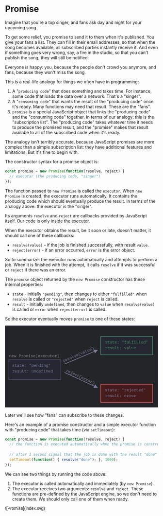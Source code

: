 # Promise

Imagine that you're a top singer, and fans ask day and night for your upcoming song.

To get some relief, you promise to send it to them when it's published. You give your fans a list. They can fill in their email addresses, so that when the song becomes available, all subscribed parties instantly receive it. And even if something goes very wrong, say, a fire in the studio, so that you can't publish the song, they will still be notified.

Everyone is happy: you, because the people don't crowd you anymore, and fans, because they won't miss the song.

This is a real-life analogy for things we often have in programming:

1. A "`producing code`" that does something and takes time. For instance, some code that loads the data over a network. That's a "singer".
2. A "`consuming code`" that wants the result of the "producing code" once it's ready. Many functions may need that result. These are the "fans".
3. `promise` is a special JavaScript object that links the "producing code" and the "consuming code" together. In terms of our analogy: this is the "subscription list". The "producing code" takes whatever time it needs to produce the promised result, and the "promise" makes that result availabe to all of the subscribed code when it's ready.

The analogy isn't terribly accurate, because JavaScript promises are more complex than a simple subscription list: they have additional features and limitations. But it's fine to begin with.

The constructor syntax for a promise object is:

```javascript
const promise = new Promise(function(resolve, reject) {
  // executar (the producing code, "singer")
});
```

The function passed to `new Promise` is called the `executor`. When `new Promise` is created, the executor runs automatically. It contains the producing code which should eventually produce the result. In terms of the analogy above: the executor is the "singer".

Its arguments `resolve` and `reject` are callbacks provided by JavaScript itself. Our code is only inside the executor.

When the executor obtains the result, be it soon or late, doesn't matter, it should call one of these callbacks:

* `resolve(value)` - if the job is finished successfully, with result `value`.
* `reject(error)` - if an error occurred, `error` is the error object.

So to summarize: the executor runs automatically and attempts to perform a job. When it is finished with the attempt, it calls `resolve` if it was successful or `reject` if there was an error.

The `promise` object returned by the `new Promise` constructor has these internal properties:

* `state` - initially `"pending"`, then changes to either `"fulfilled"` when `resolve` is called or `"rejected"` when `reject` is called.
* `result` - initially `undefined`, then changes to `value` when `resolve(value)` is called or `error` when `reject(error)` is called.

So the executor eventually moves `promise` to one of these states:

![Promise](../../../assets/promise.jpg)

Later we'll see how "fans" can subscribe to these changes.

Here's an example of a promise constructor and a simple executor function with "producing code" that takes time (via `setTimeout`):

```javascript
const promise = new Promise(function(resolve, reject) {
  // the function is executed automatically when the promise is constructed

  // after 1 second signal that the job is done with the result "done"
  setTimeout(function() { resolve("done"); }, 1000);
});
```

We can see two things by running the code above:

1. The executor is called automatically and immediately (by `new Promise`).
2. The executor receives two arguments: `resolve` and `reject`. These functions are pre-defined by the JavaScript engine, so we don't need to create them. We should only call one of them when ready.


<div style="font-family: Arial, Helvetica, sans-serif;">
![Promise](index.svg)
</div>

<!-- <svg width="100" height="100">
  <circle cx="50" cy="50" r="40" stroke="green" stroke-width="4" fill="yellow" />
</svg> -->


<!-- 
<svg xmlns="http://www.w3.org/2000/svg" width="512" height="246" viewBox="0 0 512 246">
  <g id="promise" fill="none" fill-rule="evenodd" stroke="none" stroke-width="1">
    <g id="promise-resolve-reject.svg">
      <path id="Rectangle-1" fill="#252732" stroke="#4b4e65" stroke-width="2" d="M1 91h182v70H1z" /><text
        id="new-Promise(executor" fill="#82807f" font-family="PTMono-Regular, PT Mono" font-size="14"
        font-weight="normal">
        <tspan x="2" y="82">new Promise(executor)</tspan>
      </text><text id="state:-&quot;pending&quot;-res" fill="#7a7f9c" font-family="PTMono-Regular, PT Mono"
        font-size="14" font-weight="normal">
        <tspan x="13" y="115.432">state: "pending"</tspan>
        <tspan x="13" y="135.432">result: undefined</tspan>
      </text>
      <path id="Line" fill="#7a7f9c" fill-rule="nonzero"
        d="M196.51 134.673l.908.419 103.284 47.574 2.51-5.45L313 189.433l-15.644.5 2.509-5.45-103.283-47.574-.909-.418.837-1.817z" />
      <path id="Line-Copy" fill="#7a7f9c" fill-rule="nonzero"
        d="M297.38 56L313 57l-10.173 11.896-2.335-5.528-103.103 43.553-.921.39-.778-1.843.92-.39 103.104-43.552-2.334-5.527z" />
      <text id="resolve(value)" fill="#7a7f9c" font-family="PTMono-Regular, PT Mono" font-size="14" font-weight="normal"
        transform="rotate(-23 244.39 72.63)">
        <tspan x="185.59" y="77.13">resolve(value)</tspan>
      </text><text id="reject(error)" fill="#7a7f9c" font-family="PTMono-Regular, PT Mono" font-size="14"
        font-weight="normal" transform="rotate(25 251.634 150.64)">
        <tspan x="197.034" y="155.141">reject(error)</tspan>
      </text>
      <path id="Rectangle-1-Copy" fill="#252732" stroke="#498e67" stroke-width="2" d="M323 10h182v64H323z" /><text
        id="state:-&quot;fulfilled&quot;-r" fill="#498e67" font-family="PTMono-Regular, PT Mono" font-size="14"
        font-weight="normal">
        <tspan x="338" y="34.432">state: "fulfilled"</tspan>
        <tspan x="338" y="54.432">result: value</tspan>
      </text>
      <path id="Rectangle-1-Copy-3" fill="#441b1b" stroke="#d55759" stroke-width="2" d="M323 177h182v64H323z" /><text
        id="state:-&quot;rejected&quot;-re" fill="#7a7f9c" font-family="PTMono-Regular, PT Mono" font-size="14"
        font-weight="normal">
        <tspan x="338" y="201.432">state: "rejected"</tspan>
        <tspan x="338" y="221.432">result: error</tspan>
      </text>
    </g>
  </g>
</svg> -->